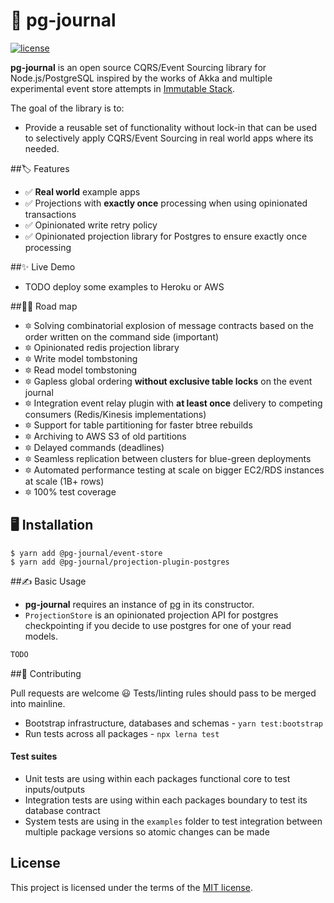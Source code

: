 # 🐘 pg-journal
[![license](https://img.shields.io/badge/license-MIT-green.svg)](https://github.com/StevePavlin/pg-journal/blob/master/LICENSE)


**pg-journal** is an open source CQRS/Event Sourcing library for Node.js/PostgreSQL inspired by the works of Akka and multiple experimental event store attempts in [Immutable Stack](https://github.com/StevePavlin/immutable-stack).

The goal of the library is to:
 - Provide a reusable set of functionality without lock-in that can be used to selectively apply CQRS/Event Sourcing in real world apps where its needed.
 

##🏷 Features

- ✅ **Real world** example apps
- ✅ Projections with **exactly once** processing when using opinionated transactions
- ✅ Opinionated write retry policy
- ✅ Opinionated projection library for Postgres to ensure exactly once processing

##✨ Live Demo

- TODO deploy some examples to Heroku or AWS

##🙏🏻 Road map

- 🔯 Solving combinatorial explosion of message contracts based on the order written on the command side (important)
- 🔯 Opinionated redis projection library
- 🔯 Write model tombstoning
- 🔯 Read model tombstoning
- 🔯 Gapless global ordering **without exclusive table locks** on the event journal
- 🔯 Integration event relay plugin with **at least once** delivery to competing consumers (Redis/Kinesis implementations)
- 🔯 Support for table partitioning for faster btree rebuilds
- 🔯 Archiving to AWS S3 of old partitions
- 🔯 Delayed commands (deadlines)
- 🔯 Seamless replication between clusters for blue-green deployments
- 🔯 Automated performance testing at scale on bigger EC2/RDS instances at scale (1B+ rows)
- 🔯 100% test coverage


## 🖥 Installation

```
$ yarn add @pg-journal/event-store
$ yarn add @pg-journal/projection-plugin-postgres
```

##✍ Basic Usage

- **pg-journal** requires an instance of [pg](https://github.com/brianc/node-postgres) in its constructor.
- `ProjectionStore` is an opinionated projection API for postgres checkpointing if you decide to use postgres for one of your read models.

```js
TODO
```

##🧪 Contributing

Pull requests are welcome 😃 Tests/linting rules should pass to be merged into mainline.

- Bootstrap infrastructure, databases and schemas - `yarn test:bootstrap`
- Run tests across all packages - `npx lerna test`


#### Test suites
- Unit tests are using within each packages functional core to test inputs/outputs
- Integration tests are using within each packages boundary to test its database contract
- System tests are using in the `examples` folder to test integration between multiple package versions so atomic changes can be made


## License

This project is licensed under the terms of the [MIT license](/LICENSE).